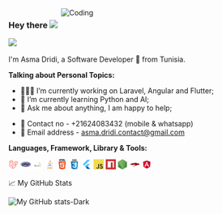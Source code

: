 <!-- <h1 align="center">Hi 👋, I'm Asma Dridi</h1>
<h3 align="center">I am a software developer</h3> -->
   
<img align="right" alt="Coding" width="400" src="https://mir-s3-cdn-cf.behance.net/project_modules/disp/601014116770475.6068beff4640a.gif">

<!-- <p align="left"> <img src="https://komarev.com/ghpvc/?username=dridiasma&label=Profile%20views&color=0e75b6&style=flat" alt="dridiasma" /> </p> -->
<!-- - 🔭 I’m currently working on **home** -->

<!-- - 📫 How to reach me **asma.dridi.contact@gmail.com** -->

<!-- - 👯 I’m looking to collaborate on-->
<!-- - 👨‍💻 All of my projects are available at -->


### Hey there <img src="https://media.giphy.com/media/hvRJCLFzcasrR4ia7z/giphy.gif" width="25px">
![](https://visitor-badge.glitch.me/badge?page_id=SajeebChakraborty)

I'm Asma Dridi, a Software Developer 🚀 from Tunisia.

**Talking about Personal Topics:**

- 👨🏽‍💻 I’m currently working on Laravel, Angular and Flutter;
- 🌱 I’m currently learning Python and AI; 
- 💬 Ask me about anything, I am happy to help;
<!-- - 📫 How to reach me: [Sajeeb Chakraborty](https://www.facebook.com/sajeeb.chakraborty); -->
- 💬 Contact no - +21624083432 (mobile & whatsapp)
- 🌱 Email address - asma.dridi.contact@gmail.com
<!-- - 📫 Portfolio Link - https://sajeebchakraborty.github.io -->
<!-- - 📫 My CV - https://drive.google.com/file/d/1l2nBoxkNpzXWplbpWCOTeiKaqiplsh2s/view?usp=share_link -->


**Languages, Framework, Library & Tools:**  

<code><img height="20" src="https://raw.githubusercontent.com/github/explore/80688e429a7d4ef2fca1e82350fe8e3517d3494d/topics/laravel/laravel.png"></code>
<code><img height="20" src="https://raw.githubusercontent.com/github/explore/80688e429a7d4ef2fca1e82350fe8e3517d3494d/topics/php/php.png"></code>
<code><img height="20" src="https://raw.githubusercontent.com/github/explore/80688e429a7d4ef2fca1e82350fe8e3517d3494d/topics/mysql/mysql.png"></code>
<code><img height="20" src="https://raw.githubusercontent.com/github/explore/80688e429a7d4ef2fca1e82350fe8e3517d3494d/topics/java/java.png"></code>
<code><img height="20" src="https://raw.githubusercontent.com/github/explore/80688e429a7d4ef2fca1e82350fe8e3517d3494d/topics/html/html.png"></code>
<code><img height="20" src="https://raw.githubusercontent.com/github/explore/80688e429a7d4ef2fca1e82350fe8e3517d3494d/topics/css/css.png"></code>
<code><img height="20" src="https://raw.githubusercontent.com/github/explore/80688e429a7d4ef2fca1e82350fe8e3517d3494d/topics/flutter/flutter.png"></code>
<code><img height="20" src="https://raw.githubusercontent.com/github/explore/80688e429a7d4ef2fca1e82350fe8e3517d3494d/topics/javascript/javascript.png"></code>
<code><img height="20" src="https://raw.githubusercontent.com/github/explore/80688e429a7d4ef2fca1e82350fe8e3517d3494d/topics/npm/npm.png"></code>
<code><img height="20" src="https://raw.githubusercontent.com/github/explore/80688e429a7d4ef2fca1e82350fe8e3517d3494d/topics/nodejs/nodejs.png"></code>
<code><img height="20" src="https://raw.githubusercontent.com/github/explore/80688e429a7d4ef2fca1e82350fe8e3517d3494d/topics/mongoose/mongoose.png"></code>
<code><img height="20" src="https://raw.githubusercontent.com/github/explore/80688e429a7d4ef2fca1e82350fe8e3517d3494d/topics/angular/angular.png"></code>


📈 My GitHub Stats

![My GitHub stats-Dark](https://github-readme-stats.vercel.app/api?username=SajeebChakraborty&show_icons=true&theme=dark#gh-dark-mode-only)






